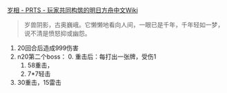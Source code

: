 [岁相 - PRTS - 玩家共同构筑的明日方舟中文Wiki](https://prts.wiki/w/%E5%B2%81%E7%9B%B8)
> 岁兽阴影，古奥巍峨。它懒懒地看向人间，一眼已是千年，千年轻如一梦，说不清是愤怒抑或幽怨。


1. 20回合后造成999伤害
2. n20第二个boss：
	0. 重击后：每打出一张牌，受伤1
	1. 58重击，
	2. 7\*7轻击
3. 30重击，15雷击